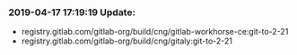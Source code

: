 ### 2019-04-17 17:19:19 Update:

- registry.gitlab.com/gitlab-org/build/cng/gitlab-workhorse-ce:git-to-2-21
- registry.gitlab.com/gitlab-org/build/cng/gitaly:git-to-2-21
